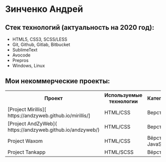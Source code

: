 # Зинченко Андрей
## Стек технологий (актуальность на 2020 год):

* HTML5, CSS3, SCSS/LESS
* Git, Github, Gitlab, Bitbucket
* SublimeText
* Avocode
* Prepros
* Windows, Linux

## Мои некоммерческие проекты:

<table width="100%">
  <tr>
    <th width="30%">
    Проект
    </th>
    <th width="30%">
    Используемые технологии
    </th>
    <th width="30%">
    Категория
    </th>
  </tr>
  <tr>
    <td>[Project Mirillis][ https://andzyweb.github.io/mirillis/]</td>
    <td>HTML/CSS</td>
    <td>Верстка</td>
  </tr>
  <tr>
    <td>[Project AndZyWeb]( https://andzyweb.github.io/andzyweb/)</td>
    <td>HTML/CSS</td>
    <td>Верстка</td>
  </tr>  
    <tr>
    <td>Project Waxom</td>
    <td>HTML/CSS</td>
    <td>Вёрстка, JavaScript</td>
  </tr>  
      <tr>
    <td>Project Tankapp</td>
    <td>HTML/SCSS</td>
    <td>Вёрстка</td>
  </tr> 
  </table>
